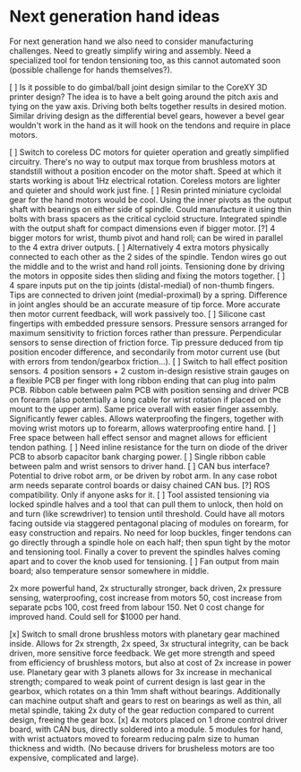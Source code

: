 Next generation hand ideas
==========================

For next generation hand we also need to consider manufacturing challenges. Need to greatly simplify wiring and assembly. Need a specialized tool for tendon tensioning too, as this cannot automated soon (possible challenge for hands themselves?).

[ ] Is it possible to do gimbal/ball joint design similar to the CoreXY 3D printer design? The idea is to have a belt going around the pitch axis and tying on the yaw axis. Driving both belts together results in desired motion. Similar driving design as the differential bevel gears, however a bevel gear wouldn't work in the hand as it will hook on the tendons and require in place motors.

[ ] Switch to coreless DC motors for quieter operation and greatly simplified circuitry. There's no way to output max torque from brushless motors at standstill without a position encoder on the motor shaft. Speed at which it starts working is about 1Hz electrical rotation. Coreless motors are lighter and quieter and should work just fine.
[ ] Resin printed miniature cycloidal gear for the hand motors would be cool. Using the inner pivots as the output shaft with bearings on either side of spindle. Could manufacture it using thin bolts with brass spacers as the critical cycloid structure. Integrated spindle with the output shaft for compact dimensions even if bigger motor.
[?] 4 bigger motors for wrist, thumb pivot and hand roll; can be wired in parallel to the 4 extra driver outputs.
[ ] Alternatively 4 extra motors physically connected to each other as the 2 sides of the spindle. Tendon wires go out the middle and to the wrist and hand roll joints. Tensioning done by driving the
motors in opposite sides then sliding and fixing the motors together.
[ ] 4 spare inputs put on the tip joints (distal-medial) of non-thumb fingers. Tips are connected to driven joint (medial-proximal) by a spring. Difference in joint angles should be an accurate measure of tip force. More accurate then motor current feedback, will work passively too.
[ ] Silicone cast fingertips with embedded pressure sensors. Pressure sensors arranged for maximum sensitivity to friction forces rather than pressure. Perpendicular sensors to sense direction of friction force. Tip pressure deduced from tip position encoder difference, and secondarily from motor current use (but with errors from tendon/gearbox friction...).
[ ] Switch to hall effect position sensors. 4 position sensors + 2 custom in-design resistive strain gauges on a flexible PCB per finger with long ribbon ending that can plug into palm PCB. Ribbon cable between palm PCB with position sensing and driver PCB on forearm (also potentially a long cable for wrist rotation if placed on the mount to the upper arm). Same price overall with easier finger assembly. Significantly fewer cables. Allows waterproofing the fingers, together with moving wrist motors up to forearm, allows waterproofing entire hand.
[ ] Free space between hall effect sensor and magnet allows for efficient tendon pathing.
[ ] Need inline resistance for the turn on diode of the driver PCB to absorb capacitor bank charging power.
[ ] Single ribbon cable between palm and wrist sensors to driver hand.
[ ] CAN bus interface? Potential to drive robot arm, or be driven by robot arm. In any case robot arm needs separate control boards or daisy chained CAN bus.
[?] ROS compatibility. Only if anyone asks for it.
[ ] Tool assisted tensioning via locked spindle halves and a tool that can pull them to unlock, then hold on and turn (like screwdriver) to tension until threshold. Could have all motors facing outside via staggered pentagonal placing of modules on forearm, for easy construction and repairs. No need for loop buckles, finger tendons can go directly through a spindle hole on each half; then spun tight by the motor and tensioning tool. Finally a cover to prevent the spindles halves coming apart and to cover the knob used for tensioning.
[ ] Fan output from main board; also temperature sensor somewhere in middle.


2x more powerful hand, 2x structurally stronger, back driven, 2x pressure sensing, waterproofing, cost increase from motors 50, cost increase from separate pcbs 100, cost freed from labour 150. Net 0 cost change for improved hand. Could sell for $1000 per hand.

[x] Switch to small drone brushless motors with planetary gear machined inside. Allows for 2x strength, 2x speed, 3x structural integrity, can be back driven, more sensitive force feedback. We get more strength and speed from efficiency of brushless motors, but also at cost of 2x increase in power use. Planetary gear with 3 planets allows for 3x increase in mechanical strength; compared to weak point of current design is last gear in the gearbox, which rotates on a thin 1mm shaft without bearings. Additionally can machine output shaft and gears to rest on bearings as well as thin, all metal spindle, taking 2x duty of the gear reduction compared to current design, freeing the gear box.
[x] 4x motors placed on 1 drone control driver board, with CAN bus, directly soldered into a module. 5 modules for hand, with wrist actuators moved to forearm reducing palm size to human thickness and width. (No because drivers for brusheless motors are too expensive, complicated and large).
